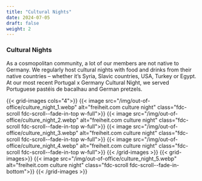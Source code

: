```yaml
---
title: "Cultural Nights"
date: 2024-07-05
draft: false
weight: 2
---
```


### Cultural Nights

As a cosmopolitan community, a lot of our members are not native to Germany. We regularly host cultural nights with food and drinks from their native countries – whether it’s Syria, Slavic countries, USA, Turkey or Egypt. At our most recent Portugal x Germany Cultural Night, we served Portuguese pastéis de bacalhau and German pretzels.

{{< grid-images cols="4">}}
    {{< image src="/img/out-of-office/culture_night_1.webp" alt="freiheit.com culture night" class="fdc-scroll fdc-scroll--fade-in-top w-full">}}
    {{< image src="/img/out-of-office/culture_night_2.webp" alt="freiheit.com culture night" class="fdc-scroll fdc-scroll--fade-in-top w-full">}}
    {{< image src="/img/out-of-office/culture_night_3.webp" alt="freiheit.com culture night" class="fdc-scroll fdc-scroll--fade-in-top w-full">}}
    {{< image src="/img/out-of-office/culture_night_4.webp" alt="freiheit.com culture night" class="fdc-scroll fdc-scroll--fade-in-top w-full">}}
{{< /grid-images >}}
{{< grid-images>}}
    {{< image src="/img/out-of-office/culture_night_5.webp" alt="freiheit.com culture night" class="fdc-scroll fdc-scroll--fade-in-bottom">}}
{{< /grid-images >}}

